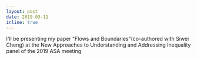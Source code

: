 ```yaml
---
layout: post
date: 2019-03-11
inline: true
---
```


I'll be presenting my paper "Flows and Boundaries"(co-authored with Siwei Cheng) at the New Approaches to Understanding and Addressing Inequality panel of the 2019 ASA meeting